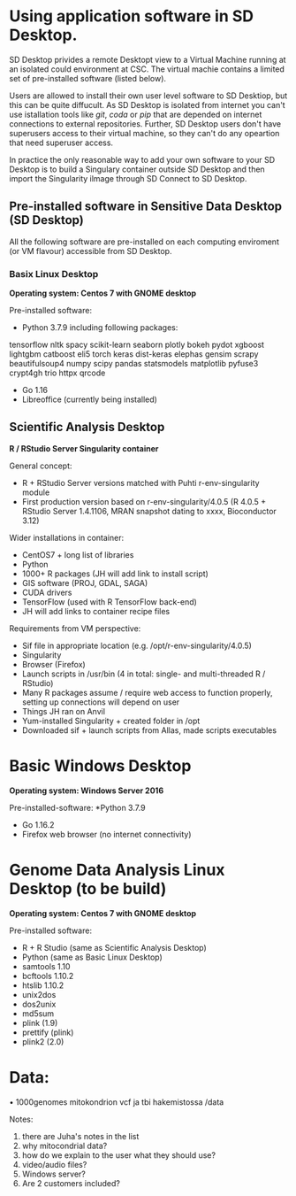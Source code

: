 # Using application software in SD Desktop. 

SD Desktop privides a remote Desktopt view to a Virtual Machine running at an isolated could environment at CSC. The virtual machie contains a limited set of pre-installed software (listed below).

Users are allowed to install their own user level software to SD Desktiop, but this can be quite diffucult. As SD Desktop is isolated from internet you can't use istallation tools like _git_, _coda_ or _pip_ that are depended on internet connections to external repositories. Further, SD Desktop users don't have superusers access to their virtual machine, so they can't do any opeartion that need superuser access.

In practice the only reasonable way to add your own software to your SD Desktop is to build a Singulary container outside SD Desktop and then import the Singularity ilmage through SD Connect to SD Desktop.


## Pre-installed software in Sensitive Data Desktop (SD Desktop)

All the following software  are pre-installed on each computing enviroment (or VM flavour) accessible from SD Desktop.
  
### Basix Linux Desktop 

**Operating system: Centos 7 with GNOME desktop**

Pre-installed software: 

* Python 3.7.9 including following packages: 

tensorflow nltk spacy scikit-learn seaborn plotly bokeh pydot xgboost lightgbm catboost eli5 torch keras dist-keras elephas gensim scrapy beautifulsoup4 numpy scipy pandas statsmodels matplotlib pyfuse3 crypt4gh trio httpx qrcode 

* Go 1.16 
*	Libreoffice (currently being installed) 
 
## Scientific Analysis Desktop 

**R / RStudio Server Singularity container**

General concept: 

* R + RStudio Server versions matched with Puhti r-env-singularity module 
* First production version based on r-env-singularity/4.0.5 (R 4.0.5 + RStudio Server 1.4.1106, MRAN snapshot dating to xxxx, Bioconductor 3.12) 


Wider installations in container: 

* CentOS7 + long list of libraries 
* Python 
* 1000+ R packages (JH will add link to install script) 
* GIS software (PROJ, GDAL, SAGA) 
* CUDA drivers 
* TensorFlow (used with R TensorFlow back-end) 
* JH will add links to container recipe files 

Requirements from VM perspective: 

* Sif file in appropriate location (e.g. /opt/r-env-singularity/4.0.5) 
* Singularity 
* Browser (Firefox) 
* Launch scripts in /usr/bin (4 in total: single- and multi-threaded R / RStudio) 
* Many R packages assume / require web access to function properly, setting up connections will depend on user 
* Things JH ran on Anvil 
* Yum-installed Singularity + created folder in /opt 
* Downloaded sif + launch scripts from Allas, made scripts executables 
 
# Basic Windows Desktop 

**Operating system: Windows Server 2016**

Pre-installed-software: 
*Python 3.7.9 
* Go 1.16.2 
* Firefox web browser (no internet connectivity)  

# Genome Data Analysis Linux Desktop (to be build)  

**Operating system: Centos 7 with GNOME desktop**

Pre-installed software: 
* R + R Studio (same as Scientific Analysis Desktop)
* Python (same as Basic Linux Desktop) 
* samtools 1.10 
* bcftools 1.10.2 
* htslib 1.10.2 
* unix2dos 
* dos2unix 
* md5sum 
* plink (1.9) 
* prettify (plink) 
* plink2 (2.0) 

# Data:  
•	1000genomes mitokondrion vcf ja tbi hakemistossa /data 


Notes:
1) there are Juha's notes in the list
2) why mitocondrial data?
3) how do we explain to the user what they should use?
4) video/audio files?
5) Windows server? 
6) Are 2 customers included?



















